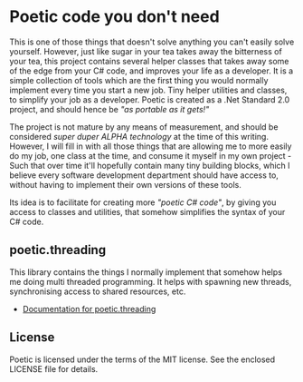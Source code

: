 
# Poetic code you don't need

This is one of those things that doesn't solve anything you can't easily solve yourself.
However, just like sugar in your tea takes away the bitterness of your tea,
this project contains several helper classes that takes away some of the edge from
your C# code, and improves your life as a developer. It is a simple collection
of tools which are the first thing you would normally implement every time you
start a new job. Tiny helper utilities and classes, to simplify your job as a
developer. Poetic is created as a .Net Standard 2.0 project, and should
hence be _"as portable as it gets!"_

The project is not mature by any means of measurement, and should be considered
_super duper ALPHA technology_ at the time of this writing. However, I will fill
in with all those things that are allowing me to more easily do my job, one class
at the time, and consume it myself in my own project - Such that over time it'll
hopefully contain many tiny building blocks, which I believe every software
development department should have access to, without having to implement their
own versions of these tools.

Its idea is to facilitate for creating more _"poetic C# code"_, by giving you
access to classes and utilities, that somehow simplifies the syntax of your
C# code.

## poetic.threading

This library contains the things I normally implement that somehow helps me
doing multi threaded programming. It helps with spawning new threads, synchronising
access to shared resources, etc.

* [Documentation for poetic.threading](docs/poetic.threading.md)

## License

Poetic is licensed under the terms of the MIT license. See the enclosed LICENSE
file for details.


